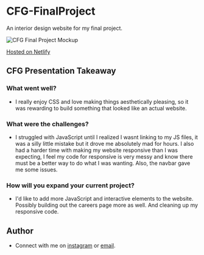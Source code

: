 # CFG-FinalProject

 An interior design website for my final project.
 
![CFG Final Project Mockup](https://user-images.githubusercontent.com/115661621/208087237-e72cae11-09d5-4bd8-9e44-58baf6d266be.png)

[Hosted on Netlify](https://cassandrahaglund-finalproject.netlify.app/index.html)
    
## CFG Presentation Takeaway

### What went well?

- I really enjoy CSS and love making things aesthetically pleasing, so it was rewarding to build something that looked like an actual website.

### What were the challenges?

- I struggled with JavaScript until I realized I wasnt linking to my JS files, it was a silly little mistake but it drove me absolutely mad for hours. I also had a harder time with making my website responsive than I was expecting, I feel my code for responsive is very messy and know there must be a better way to do what I was wanting. Also, the navbar gave me some issues. 

### How will you expand your current project?

- I'd like to add more JavaScript and interactive elements to the website. Possibly building out the careers page more as well. And cleaning up my responsive code.

## Author

- Connect with me on [instagram](https://www.instagram.com/codeswithcass) or [email](mailto:codeswithcass@gmail.com).
